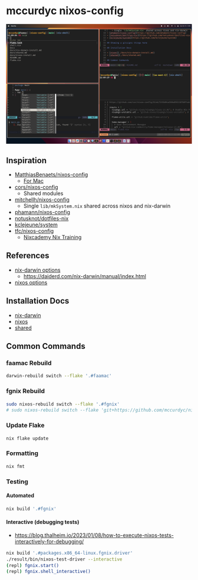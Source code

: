 # mccurdyc nixos-config

![](./docs/imgs/screenshot.png)

## Inspiration

- [MatthiasBenaets/nixos-config](https://github.com/MatthiasBenaets/nixos-config/tree/76eea152f56e1a8f4c908b65028e8aa2f7bafaaa)
    - [For Mac](https://github.com/MatthiasBenaets/nixos-config/blob/76eea152f56e1a8f4c908b65028e8aa2f7bafaaa/README.org#nix-darwin-installation-guide)
- [cors/nixos-config](https://github.com/cor/nixos-config/blob/3156d0ca560a8561187b0f4ab3cb25bbbb4ddc9f/flake.nix#L62)
    - Shared modules
- [mitchellh/nixos-config](https://github.com/mitchellh/nixos-config)
    - Single `lib/mkSystem.nix` shared across nixos and nix-darwin
- [phamann/nixos-config](https://github.com/phamann/nixos-config)
- [notusknot/dotfiles-nix](https://github.com/notusknot/dotfiles-nix)
- [kclejeune/system](https://github.com/kclejeune/system)
- [tfc/nixos-config](https://github.com/tfc/nixos-configs/tree/main)
    - [Nixcademy Nix Training](https://nixcademy.com/)

## References

- [nix-darwin options](https://mynixos.com/options)
    - https://daiderd.com/nix-darwin/manual/index.html
- [nixos options](https://search.nixos.org/options)

## Installation Docs

- [nix-darwin](./docs/nix-darwin-install.md)
- [nixos](./docs/nix-darwin-install.md)
- [shared](./docs/shared.md)

## Common Commands

### faamac Rebuild

```bash
darwin-rebuild switch --flake '.#faamac'
```

### fgnix Rebuild

```bash
sudo nixos-rebuild switch --flake '.#fgnix'
# sudo nixos-rebuild switch --flake 'git+https://github.com/mccurdyc/nixos-config.git#fgnix'
```

### Update Flake

```bash
nix flake update
```

### Formatting

```bash
nix fmt
```

### Testing

#### Automated

```bash
nix build '.#fgnix'
```

#### Interactive (debugging tests)

- https://blog.thalheim.io/2023/01/08/how-to-execute-nixos-tests-interactively-for-debugging/

```bash
nix build '.#packages.x86_64-linux.fgnix.driver'
./result/bin/nixos-test-driver --interactive
(repl) fgnix.start()
(repl) fgnix.shell_interactive()
```
